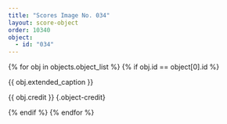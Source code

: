 ```yaml
---
title: "Scores Image No. 034"
layout: score-object
order: 10340
object:
  - id: "034"
---
```


{% for obj in objects.object_list %}
{% if obj.id == object[0].id %}

{{ obj.extended_caption }}

{{ obj.credit }} {.object-credit}

{% endif %}
{% endfor %}
